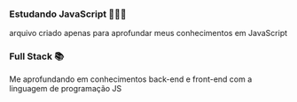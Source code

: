 ### Estudando JavaScript 👨🏽‍💻
arquivo criado apenas para aprofundar meus conhecimentos em JavaScript

### Full Stack 📚
Me aprofundando em conhecimentos back-end e front-end com a linguagem de programação JS
